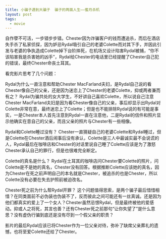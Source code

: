 ```yaml
---
title: 小骗子遇到大骗子  骗子的两面人生——蜜月杀机
layout: post
tags:
  - movie
---
```


自作孽不可活，一步错步步错。Chester因为诈骗客户的钱而遭追杀，而后在酒店失手杀了私家侦探，因为妒忌Rydal吸引自己的老婆Colette而对其下手，并因此引发与老婆的争执造成Colette掉下台阶摔死，在机场又设计陷害Rydal被捕，“你不该陷害我是杀害她的凶手”，Rydal给Chester的电话里已经提醒了Chester自己犯的错误，最终Chester命丧土耳其。

看完影片思考了几个问题：

Rydal为什么一直注意和帮助Chester MacFarland夫妇，是Rydal自己说的看Chester像自己的父亲，还是因为迷恋上了Chester的老婆Colette，抑或两者兼而有之？
Rydal为骗共处的女大学生，不好讲自己喜欢Colette，所以说自己注意Chester MacFarland夫妇是因为看Chester像自己的父亲，事后却显示出Rydal对Colette非常在意，最终迷恋上了Colette；但是也不能排除Rydal说的有可能是事实，一是Chester本人首先注意到Rydal一直在注意他，二是Rydal的信件和照片显示他确实在意自己的父亲，而且父亲的照片与Chester有一些相像。

Rydal和Colette睡过没有？
Chester一直猜疑自己的老婆Colette和Rydal睡过，但是Colette在Chester酒后闹事后没有承认，Colette是三人中最诚实最不会说谎的人，Rydal最后在咖啡店和Chester的对话里说自己睡了Colette应该是为了激怒Chester承认自己的罪行，但是也很难完全断定。

Colette的真名是什么？
Rydal在土耳其的咖啡店问Chester要Colette的照片，问Colette是不是她的真名，Chester没有回答。根据推断Colette应该她的真名，因为Chester在死之前声明自己的本名就是Chester，被追杀的也是Chester，所以Colette没有必要在失去护照前被迫改名。

Chester死之前为什么帮Rydal开罪？
这个问题值得思索，是两个骗子最后惜惜相惜？在同类面前不必伪装也伪装不了，反而彼此之间可能还有一丝真诚。还是因为他们都真实的爱上了一个女人？Chester虽然忌恨Rydal，但是最终被他的爱感动。抑或人之将死，其言也善？还有Chester死之前那句“让你失望了”是什么意思？没有虚伪行骗到底还是没有尽到一个假父亲的职责？

影片的最后Rydal应该已将Chester作为一位父亲对待，弥补了缺席父亲葬礼的遗憾，也将至爱Colette还给了Chester。


